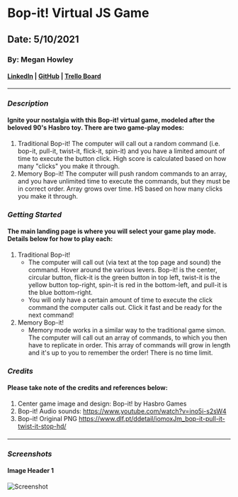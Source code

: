# Bop-it! Virtual JS Game

## Date: 5/10/2021

### By: Megan Howley

#### [LinkedIn](https://www.linkedin.com/in/megan-l-howley-4b568199/) | [GitHub](https://github.com/meglhowley) | [Trello Board](https://trello.com/b/1BXSBv5d/bop-it-virtual)
***


### *Description*
#### Ignite your nostalgia with this Bop-it! virtual game, modeled after the beloved 90's Hasbro toy. There are two game-play modes:
1. Traditional Bop-it! The computer will call out a random command (i.e. bop-it, pull-it, twist-it, flick-it, spin-it) and you have a limited amount of time to execute the button click. High score is calculated based on how many "clicks" you make it through.
2. Memory Bop-it! The computer will push random commands to an array, and you have unlimited time to execute the commands, but they must be in correct order. Array grows over time. HS based on how many clicks you make it through. 
### *Getting Started*
#### The main landing page is where you will select your game play mode. Details below for how to play each:
1. Traditional Bop-it!
   * The computer will call out (via text at the top page and sound) the command. Hover around the various levers. Bop-it! is the center, circular button, flick-it is the green button in top left, twist-it is the yellow button top-right, spin-it is red in the bottom-left, and pull-it is the blue bottom-right.
   * You will only have a certain amount of time to execute the click command the computer calls out. Click it fast and be ready for the next command!
2. Memory Bop-it!
     * Memory mode works in a similar way to the traditional game simon. The computer will call out an array of commands, to which you then have to replicate in order. This array of commands will grow in length and it's up to you to remember the order! There is no time limit.

### *Credits*
#### Please take note of the credits and references below:
1. Center game image and design: Bop-it! by Hasbro Games
2. Bop-it! Audio sounds: https://www.youtube.com/watch?v=ino5i-s2sW4
3. Bop-it! Original PNG https://www.dlf.pt/ddetail/iomoxJm_bop-it-pull-it-twist-it-stop-hd/
####
***
### *Screenshots*
#### Image Header 1
![Screenshot](https://i.imgur.com/DcXtkbO.png)



